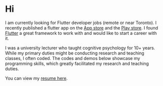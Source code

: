 # Hi

I am currently looking for Flutter developer jobs (remote or near Toronto). I recently published a flutter app on the [App store](https://apps.apple.com/us/app/emojart/id1632243774) and the [Play store](https://play.google.com/store/apps/details?id=com.navonapps.emojart). I found [Flutter](https://flutter.dev/) a great framework to work with and would like to start a career with it. 

I was a university lecturer who taught cognitive psychology for 10+ years. While my primary duties might be conducting research and teaching classes, I often coded. The codes and demos below showcase my programming skills, which greatly facilitated my research and teaching duties.

You can view my [resume here](https://louiskhchan.github.io/LouisChan_Resume.docx).